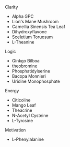 
Clarity
- Alpha GPC
- Lion's Mane Mushroom
- Camellia Sinensis Tea Leaf
- Dihydroxyflavone
- Sceletium Toruosum
- L-Theanine

Logic
- Ginkgo Bilboa
- theobromine
- Phosphatidylserine
- Bacopa Monnieri
- Uridine Monophosphate

Energy
- Citicoline
- Mango Leaf
- Theacrine
- N-Acetyl Cysteine
- L-Tyrosine

Motivation
- L-Phenylalanine

